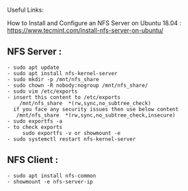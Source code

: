 Useful Links:

How to Install and Configure an NFS Server on Ubuntu 18.04 : https://www.tecmint.com/install-nfs-server-on-ubuntu/

## NFS Server :

```
- sudo apt update
- sudo apt install nfs-kernel-server
- sudo mkdir -p /mnt/nfs_share
- sudo chown -R nobody:nogroup /mnt/nfs_share/
- sudo vim /etc/exports
- insert this content to /etc/exports 
    /mnt/nfs_share  *(rw,sync,no_subtree_check)
  if you face any security issues then use below content 
   /mnt/nfs_share  *(rw,sync,no_subtree_check,insecure)
- sudo exportfs -a
- to check exports 
     sudo exportfs -v or showmount -e 
- sudo systemctl restart nfs-kernel-server
```
## NFS Client :

```
- sudo apt install nfs-common
- showmount -e nfs-server-ip

```










